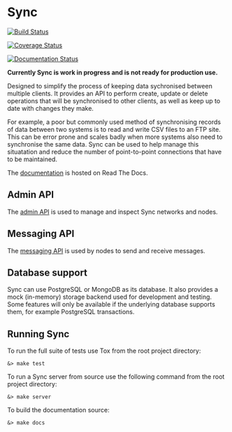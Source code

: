 # Sync

[![Build Status](https://travis-ci.org/jim8786453/sync.svg?branch=master)](https://travis-ci.org/jim8786453/sync)

[![Coverage Status](https://coveralls.io/repos/github/jim8786453/sync/badge.svg?branch=master)](https://coveralls.io/github/jim8786453/sync?branch=master)

[![Documentation Status](https://readthedocs.org/projects/py-sync/badge/?version=latest)](http://py-sync.readthedocs.io/en/latest/?badge=latest)

**Currently Sync is work in progress and is not ready for production use.**

Designed to simplify the process of keeping data sychronised between multiple clients. It provides an API to perform create, update or delete operations that will be synchronised to other clients, as well as keep up to date with changes they make.

For example, a poor but commonly used method of synchronising records of data between two systems is to read and write CSV files to an FTP site. This can be error prone and scales badly when more systems also need to synchronise the same data. Sync can be used to help manage this situatation and reduce the number of point-to-point connections that have to be maintained.

The [documentation](http://py-sync.readthedocs.io/en/latest/?) is hosted on Read The Docs.

## Admin API
The [admin API](http://py-sync.readthedocs.io/en/latest/sync.http.html#module-sync.http.admin) is used to manage and inspect Sync networks and nodes.

## Messaging API
The [messaging API](http://py-sync.readthedocs.io/en/latest/sync.http.html#module-sync.http.messaging) is used by nodes to send and receive messages.

## Database support
Sync can use PostgreSQL or MongoDB as its database. It also provides a mock (in-memory) storage backend used for development and testing. Some features will only be available if the underlying database supports them, for example PostgreSQL transactions.

## Running Sync

To run the full suite of tests use Tox from the root project directory:

```
&> make test
```

To run a Sync server from source use the following command from the root project directory:

```
&> make server
```

To build the documentation source:

```
&> make docs
```
